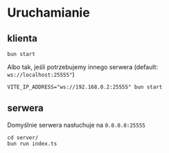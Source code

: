 # Uruchamianie

## klienta
```
bun start
```
Albo tak, jeśli potrzebujemy innego serwera (default: `ws://localhost:25555"`)
```
VITE_IP_ADDRESS="ws://192.168.0.2:25555" bun start
```

## serwera
Domyślnie serwera nasłuchuje na `0.0.0.0:25555`

```
cd server/
bun run index.ts
```
